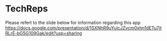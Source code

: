 # TechReps
Please refert to the slide below for information regarding this app
https://docs.google.com/presentation/d/1SXNhR9uYulcJZvcm0xhn1dETu7jtRLrE-bG5G109Gak/edit?usp=sharing
